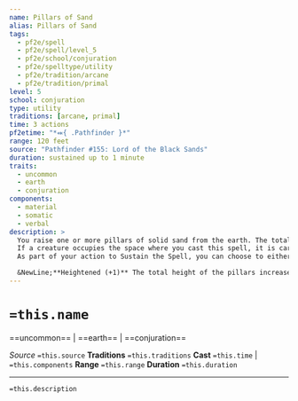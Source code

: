 ```yaml
---
name: Pillars of Sand
alias: Pillars of Sand
tags:
  - pf2e/spell
  - pf2e/spell/level_5
  - pf2e/school/conjuration
  - pf2e/spelltype/utility
  - pf2e/tradition/arcane
  - pf2e/tradition/primal
level: 5
school: conjuration
type: utility
traditions: [arcane, primal]
time: 3 actions
pf2etime: "*⬽{ .Pathfinder }*"
range: 120 feet
source: "Pathfinder #155: Lord of the Black Sands"
duration: sustained up to 1 minute
traits:
  - uncommon
  - earth
  - conjuration
components:
  - material
  - somatic
  - verbal
description: >
  You raise one or more pillars of solid sand from the earth. The total height of the pillars is 30 feet, which must be used in 10-foot increments (for example, you could create three 10-foot-tall pillars, one 20-foot-tall pillar and one 10-foot-tall pillar, or one 30-foot-tall pillar). Each pillar is 5 feet by 5 feet in length and width. The pillars must be conjured on a relatively flat area of natural earthen terrain such as sand, dirt, stone, or clay. Regardless of the terrain, the pillars are always made of tightly compacted sand particles that together become as hard and solid as stone (DC 15 climb to Climb).
  If a creature occupies the space where you cast this spell, it is carried upward atop the pillar. The creature can attempt a Reflex save (DC equal to the caster's spell DC); on a success, the creature can either attempt to Grab an Edge or move into an adjacent unoccupied square. If the pillar would rise higher than the ceiling, it firmly abuts the ceiling but does not rise any higher. A creature caught between a pillar and a ceiling takes no damage (subject to GM discretion, such as is in the case of stalactites or other hazards) but becomes immobilized. The creature can attempt an Escape check to free itself, but it must thereafter Grab an Edge, Climb down, or fall from the top of the pillar. The Grab an Edge and Escape DCs are the same as the Reflex save.
  As part of your action to Sustain the Spell, you can choose to either destroy one of your pillars, causing it to immediately crumble into nothing, or create a new pillar, as long as doing so wouldn't exceed the total number of feet of pillar you can create. You can Sustain the Spell two or more times on a single turn to destroy or create a pillar.

  &NewLine;**Heightened (+1)** The total height of the pillars increases by 10 feet, but must still be used in 10-foot increments (this also increases the total number of pillars that can be created by one).
---
```

# `=this.name`
==uncommon== | ==earth== | ==conjuration==

*Source* `=this.source`
**Traditions** `=this.traditions`
**Cast** `=this.time` | `=this.components`
**Range** `=this.range`
**Duration** `=this.duration`

***
`=this.description`